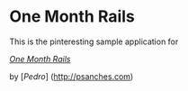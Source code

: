 # One Month Rails

This is the pinteresting sample application for

[*One Month Rails*](http://onemonthrails.com)

by [*Pedro*] (http://psanches.com)